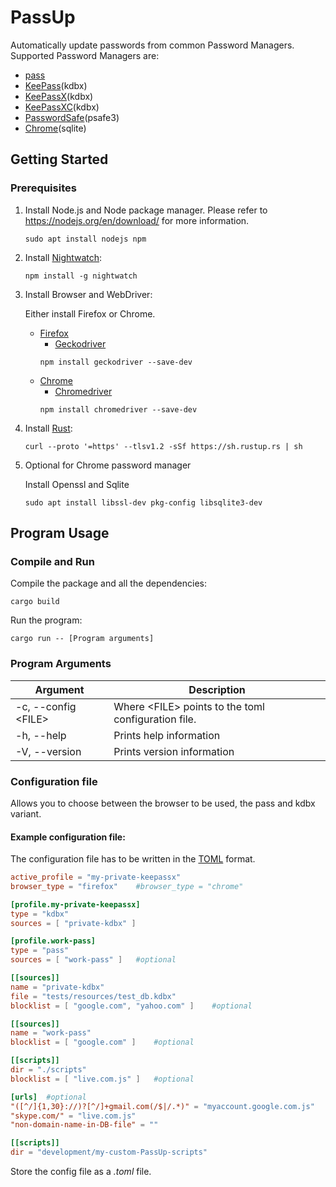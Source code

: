 # PassUp

Automatically update passwords from common Password Managers. Supported Password Managers are:
- [pass](https://www.passwordstore.org/)
- [KeePass](https://keepass.info/)(kdbx)
- [KeePassX](https://www.keepassx.org/)(kdbx)
- [KeePassXC](https://keepassxc.org/)(kdbx)
- [PasswordSafe](https://pwsafe.org/)(psafe3)
- [Chrome](https://www.google.com/intl/de/chrome/)(sqlite)

## Getting Started
### Prerequisites
1. Install Node.js and Node package manager. Please refer to https://nodejs.org/en/download/ for more information.

    ```
    sudo apt install nodejs npm
    ```


2. Install [Nightwatch](https://nightwatchjs.org/gettingstarted/installation/):
    ```
    npm install -g nightwatch
    ```

3. Install Browser and WebDriver:

    Either install Firefox or Chrome.

    - [Firefox](https://www.mozilla.org/de/firefox/new/)
        - [Geckodriver](https://github.com/mozilla/geckodriver/releases)
        ```
        npm install geckodriver --save-dev
        ```
    - [Chrome](https://support.google.com/chrome/answer/95346?co=GENIE.Platform%3DDesktop&hl=de)
        - [Chromedriver](https://sites.google.com/chromium.org/driver/)
        ```
        npm install chromedriver --save-dev
        ```

4. Install [Rust](https://www.rust-lang.org/tools/install):
    ```
    curl --proto '=https' --tlsv1.2 -sSf https://sh.rustup.rs | sh
    ```

5. Optional for Chrome password manager

    Install Openssl and Sqlite
    ```
    sudo apt install libssl-dev pkg-config libsqlite3-dev
    ```

## Program Usage
### Compile and Run
Compile the package and all the dependencies:
```
cargo build
```
Run the program:
```
cargo run -- [Program arguments]
```
### Program Arguments
Argument | Description
-------- | -----------
-c, --config \<FILE\> | Where \<FILE\> points to the toml configuration file.
-h, --help | Prints help information
-V, --version | Prints version information

### Configuration file
Allows you to choose between the browser to be used, the pass and kdbx variant.
#### Example configuration file:
The configuration file has to be written in the [TOML](https://toml.io/en/) format.

```toml
active_profile = "my-private-keepassx"
browser_type = "firefox"    #browser_type = "chrome"

[profile.my-private-keepassx]
type = "kdbx"
sources = [ "private-kdbx" ]

[profile.work-pass]
type = "pass"
sources = [ "work-pass" ]   #optional

[[sources]]
name = "private-kdbx"
file = "tests/resources/test_db.kdbx"
blocklist = [ "google.com", "yahoo.com" ]    #optional

[[sources]]
name = "work-pass"
blocklist = [ "google.com" ]    #optional

[[scripts]]
dir = "./scripts"
blocklist = [ "live.com.js" ]   #optional

[urls]  #optional
"([^/]{1,30}://)?[^/]+gmail.com(/$|/.*)" = "myaccount.google.com.js"
"skype.com/" = "live.com.js"
"non-domain-name-in-DB-file" = ""

[[scripts]]
dir = "development/my-custom-PassUp-scripts"
```

Store the config file as a *.toml* file.
